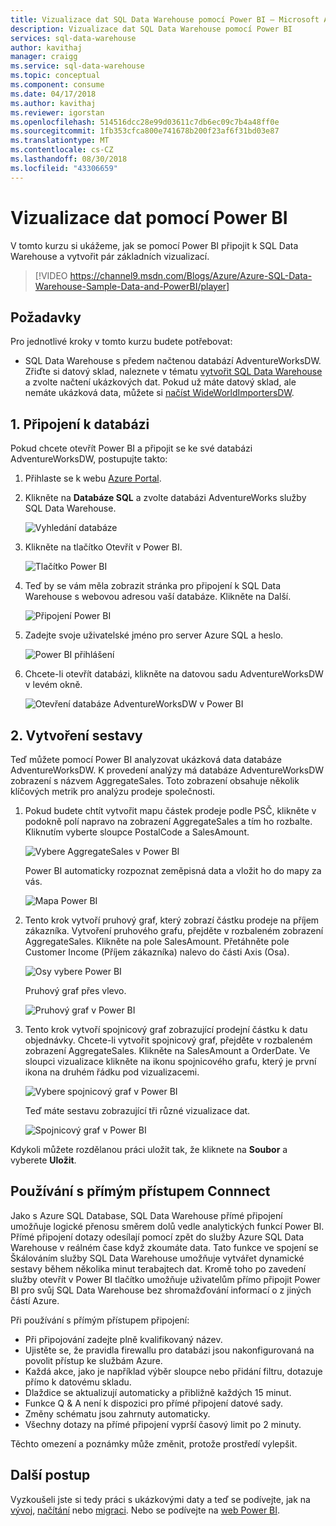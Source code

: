 ```yaml
---
title: Vizualizace dat SQL Data Warehouse pomocí Power BI – Microsoft Azure
description: Vizualizace dat SQL Data Warehouse pomocí Power BI
services: sql-data-warehouse
author: kavithaj
manager: craigg
ms.service: sql-data-warehouse
ms.topic: conceptual
ms.component: consume
ms.date: 04/17/2018
ms.author: kavithaj
ms.reviewer: igorstan
ms.openlocfilehash: 514516dcc28e99d03611c7db6ec09c7b4a48ff0e
ms.sourcegitcommit: 1fb353cfca800e741678b200f23af6f31bd03e87
ms.translationtype: MT
ms.contentlocale: cs-CZ
ms.lasthandoff: 08/30/2018
ms.locfileid: "43306659"
---
```

# <a name="visualize-data-with-power-bi"></a>Vizualizace dat pomocí Power BI
V tomto kurzu si ukážeme, jak se pomocí Power BI připojit k SQL Data Warehouse a vytvořit pár základních vizualizací.

> [!VIDEO https://channel9.msdn.com/Blogs/Azure/Azure-SQL-Data-Warehouse-Sample-Data-and-PowerBI/player]
> 
> 

## <a name="prerequisites"></a>Požadavky
Pro jednotlivé kroky v tomto kurzu budete potřebovat:

* SQL Data Warehouse s předem načtenou databází AdventureWorksDW. Zřiďte si datový sklad, naleznete v tématu [vytvořit SQL Data Warehouse](create-data-warehouse-portal.md) a zvolte načtení ukázkových dat. Pokud už máte datový sklad, ale nemáte ukázková data, můžete si [načíst WideWorldImportersDW](load-data-wideworldimportersdw.md).

## <a name="1-connect-to-your-database"></a>1. Připojení k databázi
Pokud chcete otevřít Power BI a připojit se ke své databázi AdventureWorksDW, postupujte takto:

1. Přihlaste se k webu [Azure Portal](https://portal.azure.com/).
2. Klikněte na **Databáze SQL** a zvolte databázi AdventureWorks služby SQL Data Warehouse.
   
    ![Vyhledání databáze](media/sql-data-warehouse-get-started-visualize-with-power-bi/pbi-find-database.png)
3. Klikněte na tlačítko Otevřít v Power BI.
   
    ![Tlačítko Power BI](media/sql-data-warehouse-get-started-visualize-with-power-bi/pbi-button.png)
4. Teď by se vám měla zobrazit stránka pro připojení k SQL Data Warehouse s webovou adresou vaší databáze. Klikněte na Další.
   
    ![Připojení Power BI](media/sql-data-warehouse-get-started-visualize-with-power-bi/pbi-connect-to-azure.png)
5. Zadejte svoje uživatelské jméno pro server Azure SQL a heslo.
   
    ![Power BI přihlášení](media/sql-data-warehouse-get-started-visualize-with-power-bi/pbi-sign-in.png)
6. Chcete-li otevřít databázi, klikněte na datovou sadu AdventureWorksDW v levém okně.
   
    ![Otevření databáze AdventureWorksDW v Power BI](media/sql-data-warehouse-get-started-visualize-with-power-bi/pbi-open-adventureworks.png)

## <a name="2-create-a-report"></a>2. Vytvoření sestavy
Teď můžete pomocí Power BI analyzovat ukázková data databáze AdventureWorksDW. K provedení analýzy má databáze AdventureWorksDW zobrazení s názvem AggregateSales. Toto zobrazení obsahuje několik klíčových metrik pro analýzu prodeje společnosti.

1. Pokud budete chtít vytvořit mapu částek prodeje podle PSČ, klikněte v podokně polí napravo na zobrazení AggregateSales a tím ho rozbalte. Kliknutím vyberte sloupce PostalCode a SalesAmount.
   
    ![Vybere AggregateSales v Power BI](media/sql-data-warehouse-get-started-visualize-with-power-bi/pbi-aggregatesales.png)
   
    Power BI automaticky rozpoznat zeměpisná data a vložit ho do mapy za vás.
   
    ![Mapa Power BI](media/sql-data-warehouse-get-started-visualize-with-power-bi/pbi-map.png)

2. Tento krok vytvoří pruhový graf, který zobrazí částku prodeje na příjem zákazníka. Vytvoření pruhového grafu, přejděte v rozbaleném zobrazení AggregateSales. Klikněte na pole SalesAmount. Přetáhněte pole Customer Income (Příjem zákazníka) nalevo do části Axis (Osa).
   
    ![Osy vybere Power BI](media/sql-data-warehouse-get-started-visualize-with-power-bi/pbi-chooseaxis.png)
   
    Pruhový graf přes vlevo.
   
    ![Pruhový graf v Power BI](media/sql-data-warehouse-get-started-visualize-with-power-bi/pbi-bar.png)
3. Tento krok vytvoří spojnicový graf zobrazující prodejní částku k datu objednávky. Chcete-li vytvořit spojnicový graf, přejděte v rozbaleném zobrazení AggregateSales. Klikněte na SalesAmount a OrderDate. Ve sloupci vizualizace klikněte na ikonu spojnicového grafu, který je první ikona na druhém řádku pod vizualizacemi.
   
    ![Vybere spojnicový graf v Power BI](media/sql-data-warehouse-get-started-visualize-with-power-bi/pbi-prepare-line.png)
   
    Teď máte sestavu zobrazující tři různé vizualizace dat.
   
    ![Spojnicový graf v Power BI](media/sql-data-warehouse-get-started-visualize-with-power-bi/pbi-line.png)

Kdykoli můžete rozdělanou práci uložit tak, že kliknete na **Soubor** a vyberete **Uložit**.

## <a name="using-direct-connnect"></a>Používání s přímým přístupem Connnect
Jako s Azure SQL Database, SQL Data Warehouse přímé připojení umožňuje logické přenosu směrem dolů vedle analytických funkcí Power BI. Přímé připojení dotazy odesílají pomocí zpět do služby Azure SQL Data Warehouse v reálném čase když zkoumáte data.  Tato funkce ve spojení se Škálováním služby SQL Data Warehouse umožňuje vytvářet dynamické sestavy během několika minut terabajtech dat. Kromě toho po zavedení služby otevřít v Power BI tlačítko umožňuje uživatelům přímo připojit Power BI pro svůj SQL Data Warehouse bez shromažďování informací o z jiných částí Azure.

Při používání s přímým přístupem připojení:

* Při připojování zadejte plně kvalifikovaný název.
* Ujistěte se, že pravidla firewallu pro databázi jsou nakonfigurovaná na povolit přístup ke službám Azure.
* Každá akce, jako je například výběr sloupce nebo přidání filtru, dotazuje přímo k datovému skladu.
* Dlaždice se aktualizují automaticky a přibližně každých 15 minut.
* Funkce Q & A není k dispozici pro přímé připojení datové sady.
* Změny schématu jsou zahrnuty automaticky.
* Všechny dotazy na přímé připojení vyprší časový limit po 2 minuty.

Těchto omezení a poznámky může změnit, protože prostředí vylepšit.

## <a name="next-steps"></a>Další postup
Vyzkoušeli jste si tedy práci s ukázkovými daty a teď se podívejte, jak na [vývoj](sql-data-warehouse-overview-develop.md), [načítání](design-elt-data-loading.md) nebo [migraci](sql-data-warehouse-overview-migrate.md). Nebo se podívejte na [web Power BI](http://www.powerbi.com/).
